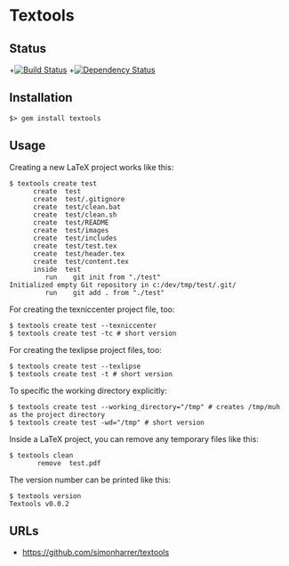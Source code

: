 # Textools

## Status

+[![Build Status](https://secure.travis-ci.org/simonharrer/textools.png)](http://travis-ci.org/simonharrer/textools)
+[![Dependency Status](https://gemnasium.com/simonharrer/textools.png)](https://gemnasium.com/simonharrer/textools)

## Installation

    $> gem install textools

## Usage

Creating a new LaTeX project works like this:

    $ textools create test
          create  test
          create  test/.gitignore
          create  test/clean.bat
          create  test/clean.sh
          create  test/README
          create  test/images
          create  test/includes
          create  test/test.tex
          create  test/header.tex
          create  test/content.tex
          inside  test
             run    git init from "./test"
    Initialized empty Git repository in c:/dev/tmp/test/.git/
             run    git add . from "./test"

For creating the texniccenter project file, too:

    $ textools create test --texniccenter
    $ textools create test -tc # short version

For creating the texlipse project files, too:

    $ textools create test --texlipse
    $ textools create test -t # short version

To specific the working directory explicitly:

    $ textools create test --working_directory="/tmp" # creates /tmp/muh as the project directory
    $ textools create test -wd="/tmp" # short version

Inside a LaTeX project, you can remove any temporary files like this:

    $ textools clean
           remove  test.pdf

The version number can be printed like this:

    $ textools version
    Textools v0.0.2

## URLs

* https://github.com/simonharrer/textools